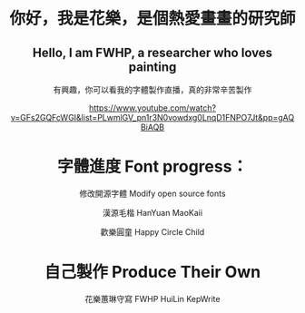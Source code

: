 <div align="center">

# 你好，我是花樂，是個熱愛畫畫的研究師
## Hello, I am FWHP, a researcher who loves painting

有興趣，你可以看我的字體製作直播，真的非常辛苦製作

https://www.youtube.com/watch?v=GFs2GQFcWGI&list=PLwmlGV_pn1r3N0vowdxg0LnqD1FNPO7Jt&pp=gAQBiAQB

# 字體進度 Font progress：

修改開源字體 Modify open source fonts

漢源毛楷 HanYuan MaoKaii

歡樂圓童 Happy Circle Child

# 自己製作 Produce Their Own

花樂蕙琳守寫 FWHP HuiLin KepWrite

<!--
**FWHP-Enfun/FWHP-Enfun** is a ✨ _special_ ✨ repository because its `README.md` (this file) appears on your GitHub profile.

Here are some ideas to get you started:

- 🔭 I’m currently working on ...
- 🌱 I’m currently learning ...
- 👯 I’m looking to collaborate on ...
- 🤔 I’m looking for help with ...
- 💬 Ask me about ...
- 📫 How to reach me: ...
- 😄 Pronouns: ...
- ⚡ Fun fact: ...
-->
